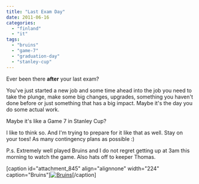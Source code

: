```yaml
---
title: "Last Exam Day"
date: 2011-06-16
categories: 
  - "finland"
  - "it"
tags: 
  - "bruins"
  - "game-7"
  - "graduation-day"
  - "stanley-cup"
---
```


Ever been there **after** your last exam?

You've just started a new job and some time ahead into the job you need to take the plunge, make some big changes, upgrades, something you haven't done before or just something that has a big impact. Maybe it's the day you do some actual work.

Maybe it's like a Game 7 in Stanley Cup?

I like to think so. And I'm trying to prepare for it like that as well. Stay on your toes! As many contingency plans as possible :)

P.s. Extremely well played Bruins and I do not regret getting up at 3am this morning to watch the game. Also hats off to keeper Thomas.

\[caption id="attachment\_845" align="alignnone" width="224" caption="Bruins"\][![Bruins](images/bruins.jpg "Bruins")](http://www.guldmyr.com/blog/wp-content/uploads/bruins.jpg)\[/caption\]
